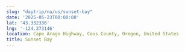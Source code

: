 ```yaml
---
slug: "daytrip/na/us/sunset-bay"
date: '2025-05-23T00:00:00'
lat: '43.332336'
lng: '-124.373146'
location: Cape Arago Highway, Coos County, Oregon, United States
title: Sunset Bay
---
```



